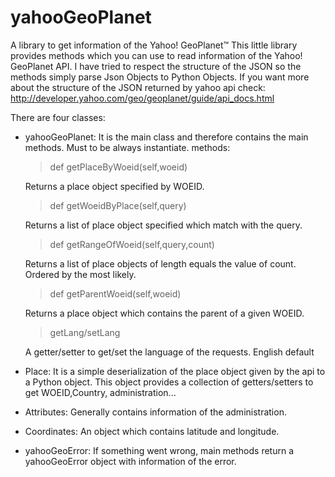 yahooGeoPlanet
==============

A library to get information of the Yahoo! GeoPlanet™
This little library provides methods which you can use to read information of the Yahoo! GeoPlanet API.
I have tried to respect the structure of the JSON so the methods simply parse Json Objects to Python Objects.
If you want more about the structure of the JSON returned by yahoo api check: http://developer.yahoo.com/geo/geoplanet/guide/api_docs.html

There are four classes:
- yahooGeoPlanet: It is the main class and therefore contains the main methods. Must to be always instantiate.
	methods: 
			<blockquote> def getPlaceByWoeid(self,woeid)</blockquote>  Returns a place object specified by WOEID.
			<blockquote> def getWoeidByPlace(self,query)</blockquote>  Returns a list of place object specified which match with the query.
			<blockquote> def getRangeOfWoeid(self,query,count)</blockquote>  Returns a list of place objects of length equals the value of count. Ordered by the most likely.
 			<blockquote> def getParentWoeid(self,woeid)</blockquote>  Returns a place object which contains the parent of a given WOEID.
 			<blockquote> getLang/setLang</blockquote>   A getter/setter to get/set the language of the requests. English default

- Place: It is a simple deserialization of the place object given by the api to a Python object. This object provides a collection of getters/setters to get WOEID,Country, administration...
- Attributes: Generally contains information of the administration.
- Coordinates: An object which contains latitude and longitude.
- yahooGeoError: If something went wrong, main methods return a yahooGeoError object with information of the error.
